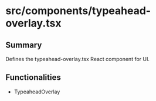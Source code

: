 # src/components/typeahead-overlay.tsx

## Summary
Defines the typeahead-overlay.tsx React component for UI.

## Functionalities
- TypeaheadOverlay